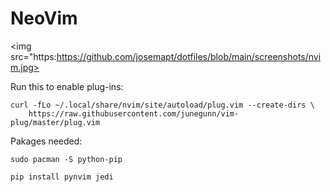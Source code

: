 # NeoVim

<img src="https:https://github.com/josemapt/dotfiles/blob/main/screenshots/nvim.jpg>

Run this to enable plug-ins:
```
curl -fLo ~/.local/share/nvim/site/autoload/plug.vim --create-dirs \
    https://raw.githubusercontent.com/junegunn/vim-plug/master/plug.vim
```

Pakages needed:
```
sudo pacman -S python-pip

pip install pynvim jedi
```
